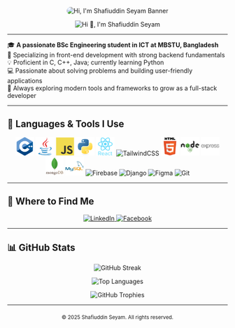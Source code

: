 
<p align="center">
  <img src="https://i.ibb.co/hRmVXkXC/Blue-Modern-Corporate-Staff-Profile-Linked-In-Banner.png" 
       alt="Hi, I'm Shafiuddin Seyam Banner" 
       style="max-width: 100%; height: auto; border-radius: 10px;" />
</p>

<p align="center">
  <img src="https://readme-typing-svg.demolab.com?font=Fira+Code&weight=700&size=24&duration=3000&pause=1000&center=true&vCenter=true&width=500&lines=Hi+%F0%9F%91%8B%2C+I'm+Shafiuddin+Seyam" alt="Hi 👋, I'm Shafiuddin Seyam" />
</p>

---

🎓 **A passionate BSc Engineering student in ICT at MBSTU, Bangladesh**  
🔧 Specializing in front-end development with strong backend fundamentals  
💡 Proficient in C, C++, Java; currently learning Python  
💻 Passionate about solving problems and building user-friendly applications  
🚀 Always exploring modern tools and frameworks to grow as a full-stack developer

---

## 🚀 Languages & Tools I Use

<p align="center">
  <img src="https://raw.githubusercontent.com/devicons/devicon/master/icons/cplusplus/cplusplus-original.svg" alt="C++" width="42" height="42"/>
  <img src="https://raw.githubusercontent.com/devicons/devicon/master/icons/java/java-original.svg" alt="Java" width="42" height="42"/>
  <img src="https://raw.githubusercontent.com/devicons/devicon/master/icons/javascript/javascript-original.svg" alt="JavaScript" width="42" height="42"/>
  <img src="https://raw.githubusercontent.com/devicons/devicon/master/icons/python/python-original.svg" alt="Python" width="42" height="42"/>
  <img src="https://raw.githubusercontent.com/devicons/devicon/master/icons/react/react-original-wordmark.svg" alt="React" width="42" height="42"/>
  <img src="https://www.vectorlogo.zone/logos/tailwindcss/tailwindcss-icon.svg" alt="TailwindCSS" width="42" height="42"/>
  <img src="https://raw.githubusercontent.com/devicons/devicon/master/icons/html5/html5-original-wordmark.svg" alt="HTML5" width="42" height="42"/>
  <img src="https://raw.githubusercontent.com/devicons/devicon/master/icons/nodejs/nodejs-original-wordmark.svg" alt="Node.js" width="42" height="42"/>
  <img src="https://raw.githubusercontent.com/devicons/devicon/master/icons/express/express-original-wordmark.svg" alt="Express" width="42" height="42"/>
  <img src="https://raw.githubusercontent.com/devicons/devicon/master/icons/mongodb/mongodb-original-wordmark.svg" alt="MongoDB" width="42" height="42"/>
  <img src="https://raw.githubusercontent.com/devicons/devicon/master/icons/mysql/mysql-original-wordmark.svg" alt="MySQL" width="42" height="42"/>
  <img src="https://www.vectorlogo.zone/logos/firebase/firebase-icon.svg" alt="Firebase" width="42" height="42"/>
  <img src="https://cdn.worldvectorlogo.com/logos/django.svg" alt="Django" width="42" height="42"/>
  <img src="https://www.vectorlogo.zone/logos/figma/figma-icon.svg" alt="Figma" width="42" height="42"/>
  <img src="https://www.vectorlogo.zone/logos/git-scm/git-scm-icon.svg" alt="Git" width="42" height="42"/>
</p>

---

## 🔗 Where to Find Me

<p align="center">
  <a href="https://www.linkedin.com/in/shafiuddin-seyam-87930b254/" target="_blank">
    <img src="https://img.shields.io/badge/LinkedIn-blue?style=for-the-badge&logo=linkedin&logoColor=white" alt="LinkedIn"/>
  </a>
  <a href="https://www.facebook.com/ShafiSiyam674" target="_blank">
    <img src="https://img.shields.io/badge/Facebook-1877F2?style=for-the-badge&logo=facebook&logoColor=white" alt="Facebook"/>
  </a>
</p>

---

## 📊 GitHub Stats

<p align="center">
  <img src="https://github-readme-streak-stats.herokuapp.com/?user=shafisiyam712&theme=tokyonight&hide_border=true" alt="GitHub Streak" />
</p>

<p align="center">
  <img src="https://github-readme-stats.vercel.app/api/top-langs?username=shafisiyam712&show_icons=true&locale=en&layout=compact&theme=tokyonight&hide_border=true" alt="Top Languages" />
</p>

<p align="center">
  <img src="https://github-profile-trophy.vercel.app/?username=shafisiyam712&theme=tokyonight&no-frame=true" alt="GitHub Trophies" />
</p>

---

<p align="center">
  <sub>© 2025 Shafiuddin Seyam. All rights reserved.</sub>
</p>
